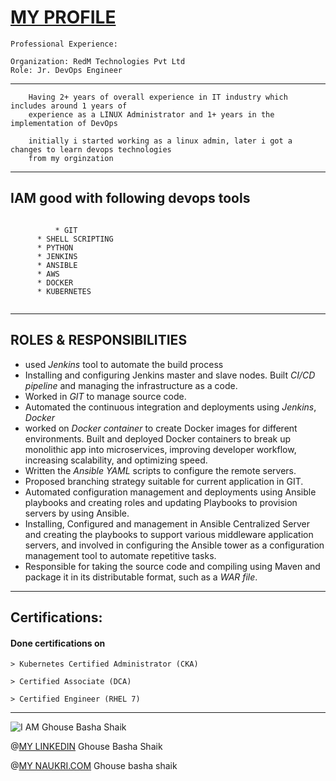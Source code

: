 # <u> MY PROFILE </u>

```
Professional Experience: 

Organization: RedM Technologies Pvt Ltd 					    
Role: Jr. DevOps Engineer
```

---
``` 
	Having 2+ years of overall experience in IT industry which includes around 1 years of 
	experience as a LINUX Administrator and 1+ years in the implementation of DevOps
```

```
	initially i started working as a linux admin, later i got a changes to learn devops technologies
	from my orginzation
```
---

## IAM good with following devops tools

```

          * GIT
	  * SHELL SCRIPTING
	  * PYTHON
	  * JENKINS
	  * ANSIBLE
	  * AWS
	  * DOCKER
	  * KUBERNETES
	  
```
	
---

## ROLES & RESPONSIBILITIES

*	used *Jenkins* tool to automate the build process
*	Installing and configuring Jenkins master and slave nodes. Built *CI/CD pipeline* and managing the infrastructure as a code.
*	Worked in *GIT* to manage source code.
*	Automated the continuous integration and deployments using *Jenkins*, *Docker*
*	worked on *Docker container* to create Docker images for different environments. Built and deployed Docker containers to break up monolithic app into microservices,    	improving developer workflow, increasing scalability, and optimizing speed.
*	Written the *Ansible YAML* scripts to configure the remote servers.
*	Proposed branching strategy suitable for current application in GIT.
*	Automated configuration management and deployments using Ansible playbooks and creating roles and updating Playbooks to provision servers by using Ansible.
*	Installing, Configured and management in Ansible Centralized Server and creating the playbooks to support various middleware application servers, and involved in 		configuring the Ansible tower as a configuration management tool to automate repetitive tasks.
*	Responsible for taking the source code and compiling using Maven and package it in its distributable format, such as a *WAR file*.

---

## Certifications: 

#### Done certifications on

	> Kubernetes Certified Administrator (CKA)
	
	> Certified Associate (DCA)
	
	> Certified Engineer (RHEL 7)

---


![I AM](https://media-exp1.licdn.com/dms/image/C5603AQF1Kb-iOi2Fjw/profile-displayphoto-shrink_800_800/0/1606721376765?e=1618444800&v=beta&t=x73GG2NhTuFUfVUI8TLhddKbx2r184YboaC-3fpY4KY)                           			Ghouse Basha Shaik

@[MY LINKEDIN](https://www.linkedin.com/in/ghouse-basha-shaik-627096201/) Ghouse Basha Shaik

@[MY NAUKRI.COM](https://www.naukri.com/mnjuser/profile?id=&orgn=homepage) Ghouse basha shaik
 

